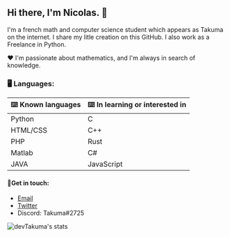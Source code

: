 ## Hi there, I'm Nicolas. 👋

I'm a french math and computer science student which appears as Takuma on the internet.
I share my litle creation on this GitHub. I also work as a Freelance in Python.

❤️ I'm passionate about mathematics, and I'm always in search of knowledge. 

### 🖥️ Languages:

| ⌨️ Known languages | ⌨️ In learning or interested in |
| ------------------------------- | ------------------------------- |
| Python | C |
| HTML/CSS | C++ |
| PHP | Rust |
| Matlab | C# |
| JAVA | JavaScript |

#### 💬Get in touch:
* [Email](mailto:contact@coudert.pro) 
* [Twitter](https://twitter.com/devtakuma)
* Discord: Takuma#2725


![devTakuma's stats](https://github-readme-stats.vercel.app/api?username=devTakuma&show_icons=true&theme=radical)
